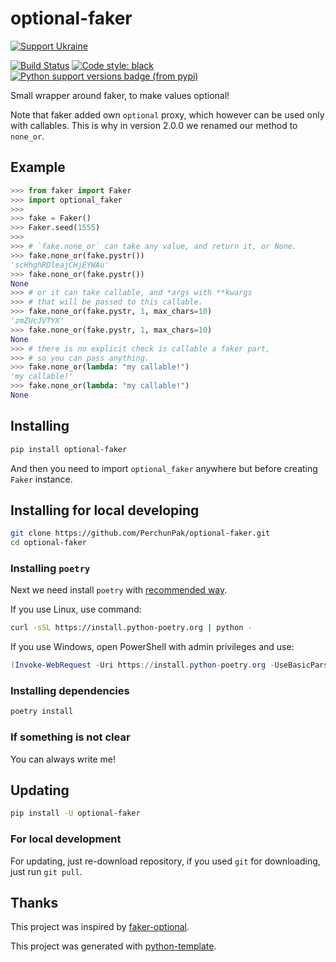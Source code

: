 # optional-faker

[![Support Ukraine](https://badgen.net/badge/support/UKRAINE/?color=0057B8&labelColor=FFD700)](https://www.gov.uk/government/news/ukraine-what-you-can-do-to-help)

[![Build Status](https://github.com/PerchunPak/optional-faker/actions/workflows/test.yml/badge.svg?branch=master)](https://github.com/PerchunPak/optional-faker/actions?query=workflow%3Atest)
[![Code style: black](https://img.shields.io/badge/code%20style-black-000000.svg)](https://github.com/psf/black)
[![Python support versions badge (from pypi)](https://img.shields.io/pypi/pyversions/optional-faker)](https://www.python.org/downloads/)

Small wrapper around faker, to make values optional!

Note that faker added own `optional` proxy, which however can be used only with callables. This is why in version 2.0.0 we renamed our method to `none_or`.

## Example

```py
>>> from faker import Faker
>>> import optional_faker
>>>
>>> fake = Faker()
>>> Faker.seed(1555)
>>>
>>> # `fake.none_or` can take any value, and return it, or None.
>>> fake.none_or(fake.pystr())
'scHhghRDleajCHjEYWAu'
>>> fake.none_or(fake.pystr())
None
>>> # or it can take callable, and *args with **kwargs
>>> # that will be passed to this callable.
>>> fake.none_or(fake.pystr, 1, max_chars=10)
'zmZUcJVTYX'
>>> fake.none_or(fake.pystr, 1, max_chars=10)
None
>>> # there is no explicit check is callable a faker part,
>>> # so you can pass anything.
>>> fake.none_or(lambda: "my callable!")
'my callable!'
>>> fake.none_or(lambda: "my callable!")
None
```

## Installing

```bash
pip install optional-faker
```

And then you need to import `optional_faker` anywhere but before creating `Faker` instance.

## Installing for local developing

```bash
git clone https://github.com/PerchunPak/optional-faker.git
cd optional-faker
```

### Installing `poetry`

Next we need install `poetry` with [recommended way](https://python-poetry.org/docs/master/#installation).

If you use Linux, use command:

```bash
curl -sSL https://install.python-poetry.org | python -
```

If you use Windows, open PowerShell with admin privileges and use:

```powershell
(Invoke-WebRequest -Uri https://install.python-poetry.org -UseBasicParsing).Content | python -
```

### Installing dependencies

```bash
poetry install
```

### If something is not clear

You can always write me!

## Updating

```bash
pip install -U optional-faker
```

### For local development

For updating, just re-download repository,
if you used `git` for downloading, just run `git pull`.

## Thanks

This project was inspired by [faker-optional](https://github.com/lyz-code/faker-optional).

This project was generated with [python-template](https://github.com/PerchunPak/python-template).
